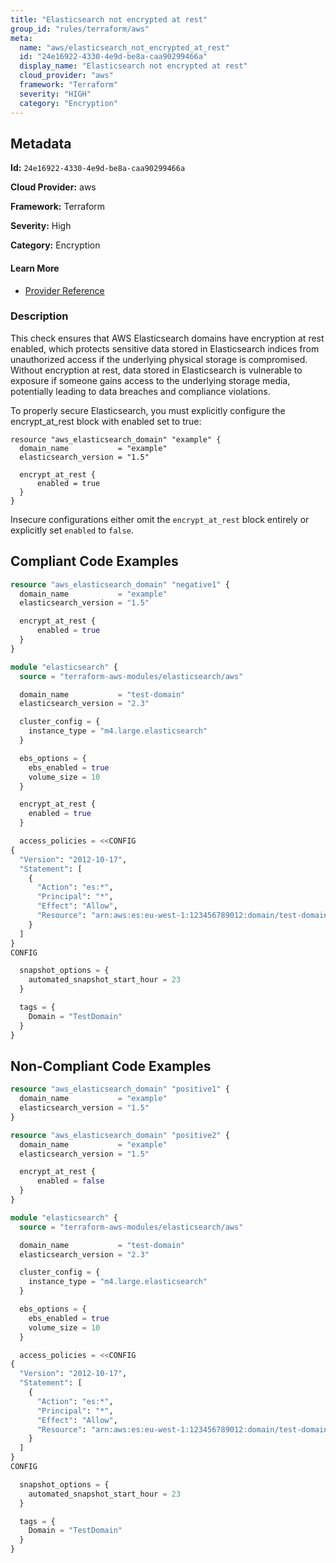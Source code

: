 ```yaml
---
title: "Elasticsearch not encrypted at rest"
group_id: "rules/terraform/aws"
meta:
  name: "aws/elasticsearch_not_encrypted_at_rest"
  id: "24e16922-4330-4e9d-be8a-caa90299466a"
  display_name: "Elasticsearch not encrypted at rest"
  cloud_provider: "aws"
  framework: "Terraform"
  severity: "HIGH"
  category: "Encryption"
---
```

## Metadata

**Id:** `24e16922-4330-4e9d-be8a-caa90299466a`

**Cloud Provider:** aws

**Framework:** Terraform

**Severity:** High

**Category:** Encryption

#### Learn More

 - [Provider Reference](https://registry.terraform.io/providers/hashicorp/aws/latest/docs/resources/elasticsearch_domain)

### Description

 This check ensures that AWS Elasticsearch domains have encryption at rest enabled, which protects sensitive data stored in Elasticsearch indices from unauthorized access if the underlying physical storage is compromised. Without encryption at rest, data stored in Elasticsearch is vulnerable to exposure if someone gains access to the underlying storage media, potentially leading to data breaches and compliance violations.

To properly secure Elasticsearch, you must explicitly configure the encrypt_at_rest block with enabled set to true:

```
resource "aws_elasticsearch_domain" "example" {
  domain_name           = "example"
  elasticsearch_version = "1.5"

  encrypt_at_rest {
      enabled = true
  }
}
```

Insecure configurations either omit the `encrypt_at_rest` block entirely or explicitly set `enabled` to `false`.


## Compliant Code Examples
```terraform
resource "aws_elasticsearch_domain" "negative1" {
  domain_name           = "example"
  elasticsearch_version = "1.5"

  encrypt_at_rest {
      enabled = true
  }
}
```

```terraform
module "elasticsearch" {
  source = "terraform-aws-modules/elasticsearch/aws"

  domain_name           = "test-domain"
  elasticsearch_version = "2.3"

  cluster_config = {
    instance_type = "m4.large.elasticsearch"
  }

  ebs_options = {
    ebs_enabled = true
    volume_size = 10
  }

  encrypt_at_rest {
    enabled = true
  }

  access_policies = <<CONFIG
{
  "Version": "2012-10-17",
  "Statement": [
    {
      "Action": "es:*",
      "Principal": "*",
      "Effect": "Allow",
      "Resource": "arn:aws:es:eu-west-1:123456789012:domain/test-domain/*"
    }
  ]
}
CONFIG

  snapshot_options = {
    automated_snapshot_start_hour = 23
  }

  tags = {
    Domain = "TestDomain"
  }
}
```
## Non-Compliant Code Examples
```terraform
resource "aws_elasticsearch_domain" "positive1" {
  domain_name           = "example"
  elasticsearch_version = "1.5"
}

resource "aws_elasticsearch_domain" "positive2" {
  domain_name           = "example"
  elasticsearch_version = "1.5"

  encrypt_at_rest {
      enabled = false
  }
}
```

```terraform
module "elasticsearch" {
  source = "terraform-aws-modules/elasticsearch/aws"

  domain_name           = "test-domain"
  elasticsearch_version = "2.3"

  cluster_config = {
    instance_type = "m4.large.elasticsearch"
  }

  ebs_options = {
    ebs_enabled = true
    volume_size = 10
  }

  access_policies = <<CONFIG
{
  "Version": "2012-10-17",
  "Statement": [
    {
      "Action": "es:*",
      "Principal": "*",
      "Effect": "Allow",
      "Resource": "arn:aws:es:eu-west-1:123456789012:domain/test-domain/*"
    }
  ]
}
CONFIG

  snapshot_options = {
    automated_snapshot_start_hour = 23
  }

  tags = {
    Domain = "TestDomain"
  }
}
```